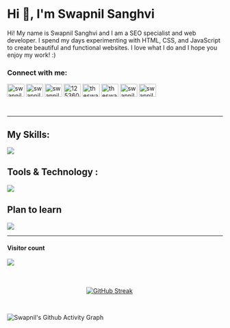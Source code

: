 <h1 align="left">Hi 👋, I'm Swapnil Sanghvi</h1>
<p>Hi! My name is Swapnil Sanghvi and I am a SEO specialist and web developer. I spend my days experimenting with HTML, CSS, and JavaScript to create beautiful and functional websites. I love what I do and I hope you enjoy my work! :)</p>
<!-- Social Media  -->
<h3 align="left">Connect with me:</h3>
<p align="left">
<a href="https://codepen.io/swapnilsanghvi" target="blank"><img align="center" src="https://raw.githubusercontent.com/rahuldkjain/github-profile-readme-generator/master/src/images/icons/Social/codepen.svg" alt="swapnilsanghvi" height="30" width="40" /></a>
<a href="https://twitter.com/swapnilsanghvi" target="blank"><img align="center" src="https://raw.githubusercontent.com/rahuldkjain/github-profile-readme-generator/master/src/images/icons/Social/twitter.svg" alt="swapnilsanghvi" height="30" width="40" /></a>
<a href="https://linkedin.com/in/swapnilsanghvi" target="blank"><img align="center" src="https://raw.githubusercontent.com/rahuldkjain/github-profile-readme-generator/master/src/images/icons/Social/linked-in-alt.svg" alt="swapnilsanghvi" height="30" width="40" /></a>
<a href="https://stackoverflow.com/users/12536007" target="blank"><img align="center" src="https://raw.githubusercontent.com/rahuldkjain/github-profile-readme-generator/master/src/images/icons/Social/stack-overflow.svg" alt="12536007" height="30" width="40" /></a>
<a href="https://fb.com/theswapnilsanghvi" target="blank"><img align="center" src="https://raw.githubusercontent.com/rahuldkjain/github-profile-readme-generator/master/src/images/icons/Social/facebook.svg" alt="theswapnilsanghvi" height="30" width="40" /></a>
<a href="https://instagram.com/theswapnilsanghvi" target="blank"><img align="center" src="https://raw.githubusercontent.com/rahuldkjain/github-profile-readme-generator/master/src/images/icons/Social/instagram.svg" alt="theswapnilsanghvi" height="30" width="40" /></a>
<a href="https://dribbble.com/swapnilsanghvi" target="blank"><img align="center" src="https://raw.githubusercontent.com/rahuldkjain/github-profile-readme-generator/master/src/images/icons/Social/dribbble.svg" alt="swapnilsanghvi" height="30" width="40" /></a>
<a href="https://www.behance.net/swapnilsanghvi" target="blank"><img align="center" src="https://raw.githubusercontent.com/rahuldkjain/github-profile-readme-generator/master/src/images/icons/Social/behance.svg" alt="swapnilsanghvi" height="30" width="40" /></a>
</p>
<br>
<hr>

<!-- My Skills  -->
<h2 align="left">My Skills:</h2>
<p align="left"> 
  <a href="https://skillicons.dev">
    <img src="https://skillicons.dev/icons?i=vscode,git,github,md,html,css,js,bootstrap,jquery,tailwind,sass" />
  </a>
</p>
<!-- Tools  & Technology-->
<h2 align="left">Tools & Technology :</h2>
<p align="left"> 
  <a href="https://skillicons.dev">
    <img src="https://skillicons.dev/icons?i=wordpress,figma,xd,linux,nginx,cloudflare,firebase,netlify" />
  </a>
</p>
<!-- Plan to learn  -->
<h2 align="left">Plan to learn</h2>
<p align="left"> 
  <a href="https://skillicons.dev">
    <img src="https://skillicons.dev/icons?i=ts,regex,react,mongodb,nodejs" />
  </a>
</p>
<hr>
<!-- Visiter Count  -->
<h4 align="left"> 
  Visitor count<br><br>
  <img src="https://profile-counter.glitch.me/SwapnilSanghvi/count.svg" />
</h4>


<br>

&nbsp; &nbsp; &nbsp; &nbsp; &nbsp; &nbsp; &nbsp; &nbsp; &nbsp; &nbsp; &nbsp; &nbsp; &nbsp; &nbsp; &nbsp; &nbsp; &nbsp; &nbsp; &nbsp; &nbsp; &nbsp; &nbsp; &nbsp; &nbsp;[![GitHub Streak](https://streak-stats.demolab.com?user=SwapnilSanghvi&theme=dark)](https://git.io/streak-stats)

<br>

![Swapnil's Github Activity Graph](https://github-readme-activity-graph.cyclic.app/graph?username=SwapnilSanghvi&custom_title=Swapnil's%20GitHub%20Activity%20Graph&bg_color=000000&color=0079fa&line=2100fa&point=0079fa&area=true&hide_border=true)

<br>
